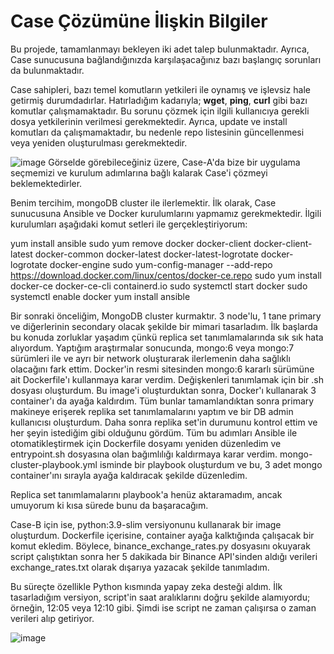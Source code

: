 # Case Çözümüne İlişkin Bilgiler

Bu projede, tamamlanmayı bekleyen iki adet talep bulunmaktadır. Ayrıca, Case sunucusuna bağlandığınızda karşılaşacağınız bazı başlangıç sorunları da bulunmaktadır.

Case sahipleri, bazı temel komutların yetkileri ile oynamış ve işlevsiz hale getirmiş durumdadırlar. Hatırladığım kadarıyla; **wget**, **ping**, **curl** gibi bazı komutlar çalışmamaktadır. Bu sorunu çözmek için ilgili kullanıcıya gerekli dosya yetkilerinin verilmesi gerekmektedir. Ayrıca, update ve install komutları da çalışmamaktadır, bu nedenle repo listesinin güncellenmesi veya yeniden oluşturulması gerekmektedir.

![image](https://github.com/oihtiyar/case-i-need-to-solve/assets/50960588/b76d5464-0e2c-4ff6-803a-3210a296154e)
Görselde görebileceğiniz üzere, Case-A'da bize bir uygulama seçmemizi ve kurulum adımlarına bağlı kalarak Case'i çözmeyi beklemektedirler.

Benim tercihim, mongoDB cluster ile ilerlemektir. İlk olarak, Case sunucusuna Ansible ve Docker kurulumlarını yapmamız gerekmektedir. İlgili kurulumları aşağıdaki komut setleri ile gerçekleştiriyorum:

yum install ansible
sudo yum remove docker docker-client docker-client-latest docker-common docker-latest docker-latest-logrotate docker-logrotate docker-engine
sudo yum-config-manager --add-repo https://download.docker.com/linux/centos/docker-ce.repo
sudo yum install docker-ce docker-ce-cli containerd.io
sudo systemctl start docker
sudo systemctl enable docker
yum install ansible

Bir sonraki önceliğim, MongoDB cluster kurmaktır. 3 node'lu, 1 tane primary ve diğerlerinin secondary olacak şekilde bir mimari tasarladım. İlk başlarda bu konuda zorluklar yaşadım çünkü replica set tanımlamalarında sık sık hata alıyordum. Yaptığım araştırmalar sonucunda, mongo:6 veya mongo:7 sürümleri ile ve ayrı bir network oluşturarak ilerlemenin daha sağlıklı olacağını fark ettim. Docker'in resmi sitesinden mongo:6 kararlı sürümüne ait Dockerfile'ı kullanmaya karar verdim. Değişkenleri tanımlamak için bir .sh dosyası oluşturdum. Bu image'i oluşturduktan sonra, Docker'ı kullanarak 3 container'ı da ayağa kaldırdım. Tüm bunlar tamamlandıktan sonra primary makineye erişerek replika set tanımlamalarını yaptım ve bir DB admin kullanıcısı oluşturdum. Daha sonra replika set'in durumunu kontrol ettim ve her şeyin istediğim gibi olduğunu gördüm. Tüm bu adımları Ansible ile otomatikleştirmek için Dockerfile dosyamı yeniden düzenledim ve entrypoint.sh dosyasına olan bağımlılığı kaldırmaya karar verdim. mongo-cluster-playbook.yml isminde bir playbook oluşturdum ve bu, 3 adet mongo container'ını sırayla ayağa kaldıracak şekilde düzenledim.

Replica set tanımlamalarını playbook'a henüz aktaramadım, ancak umuyorum ki kısa sürede bunu da başaracağım.

Case-B için ise, python:3.9-slim versiyonunu kullanarak bir image oluşturdum. Dockerfile içerisine, container ayağa kalktığında çalışacak bir komut ekledim. Böylece, binance_exchange_rates.py dosyasını okuyarak script çalıştıktan sonra her 5 dakikada bir Binance API'sinden aldığı verileri exchange_rates.txt olarak dışarıya yazacak şekilde tanımladım.

Bu süreçte özellikle Python kısmında yapay zeka desteği aldım. İlk tasarladığım versiyon, script'in saat aralıklarını doğru şekilde alamıyordu; örneğin, 12:05 veya 12:10 gibi. Şimdi ise script ne zaman çalışırsa o zaman verileri alıp getiriyor.


![image](https://github.com/oihtiyar/case-i-need-to-solve/assets/50960588/2b3d2ebf-5bdc-44e5-ae52-b5b7a68f6247)
